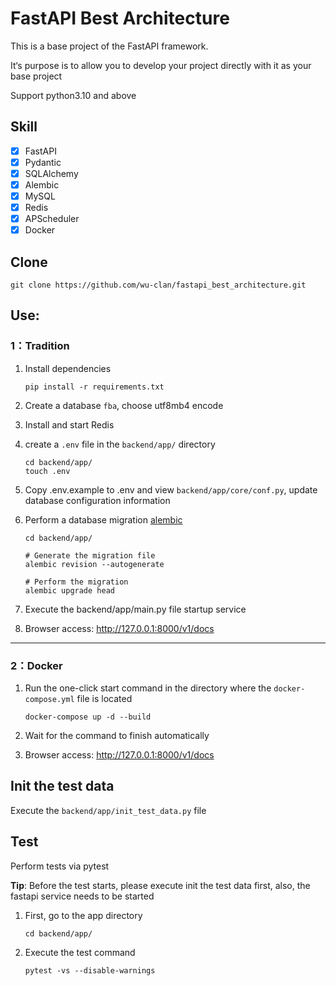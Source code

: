 # FastAPI Best Architecture

This is a base project of the FastAPI framework.

It‘s purpose is to allow you to develop your project directly with it
as your base project

Support python3.10 and above

## Skill

- [x] FastAPI
- [x] Pydantic
- [x] SQLAlchemy
- [x] Alembic
- [x] MySQL
- [x] Redis
- [x] APScheduler
- [x] Docker

## Clone

```shell
git clone https://github.com/wu-clan/fastapi_best_architecture.git
```

## Use:

### 1：Tradition

1. Install dependencies
    ```shell
    pip install -r requirements.txt
    ```

2. Create a database `fba`, choose utf8mb4 encode
3. Install and start Redis
4. create a `.env` file in the `backend/app/` directory
    ```shell
    cd backend/app/
    touch .env
    ```
5. Copy .env.example to .env and view `backend/app/core/conf.py`, update database configuration information
6. Perform a database migration [alembic](https://alembic.sqlalchemy.org/en/latest/tutorial.html)
    ```shell
    cd backend/app/
    
    # Generate the migration file
    alembic revision --autogenerate
    
    # Perform the migration
    alembic upgrade head
    ```
7. Execute the backend/app/main.py file startup service
8. Browser access: http://127.0.0.1:8000/v1/docs

---

### 2：Docker

1. Run the one-click start command in the directory where the `docker-compose.yml` file is located

    ```shell
    docker-compose up -d --build
    ```
2. Wait for the command to finish automatically

3. Browser access: http://127.0.0.1:8000/v1/docs

## Init the test data

Execute the `backend/app/init_test_data.py` file

## Test

Perform tests via pytest

**Tip**: Before the test starts, please execute init the test data first, also, the fastapi service needs to be started

1. First, go to the app directory

   ```shell
   cd backend/app/
   ```

2. Execute the test command

   ```shell
   pytest -vs --disable-warnings
   ```
